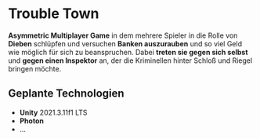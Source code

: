 # Trouble Town

__Asymmetric Multiplayer Game__ in dem mehrere Spieler in die Rolle von __Dieben__ schlüpfen und versuchen __Banken auszurauben__ und so viel Geld wie möglich für sich zu beanspruchen. Dabei __treten sie gegen sich selbst__ und __gegen einen Inspektor__ an, der die Kriminellen hinter Schloß und Riegel bringen möchte.

## Geplante Technologien

- __Unity__ 2021.3.11f1 LTS
- __Photon__
- ...

